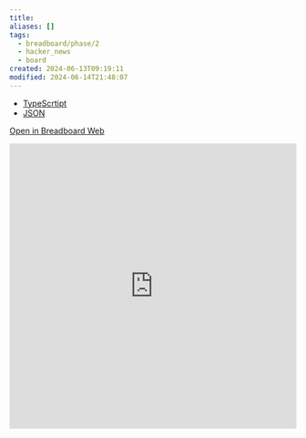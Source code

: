 ```yaml
---
title:
aliases: []
tags:
  - breadboard/phase/2
  - hacker_news
  - board
created: 2024-06-13T09:19:11
modified: 2024-06-14T21:48:07
---
```


- [TypeScrtipt](https://github.com/breadboard-ai/breadboard/blob/main/packages/breadboard-web/src/boards/hacker-news-algolia-search.ts)
- [JSON](https://github.com/breadboard-ai/breadboard/blob/main/packages/breadboard-web/public/graphs/hacker-news-algolia-search.json)

[Open in Breadboard Web](https://breadboard-ai.web.app/?board=https://raw.githubusercontent.com/breadboard-ai/breadboard/main/packages/breadboard-web/public/graphs/hacker-news-algolia-search.json)

<iframe src="https://breadboard-ai.web.app/?board=https://raw.githubusercontent.com/breadboard-ai/breadboard/main/packages/breadboard-web/public/graphs/hacker-news-algolia-search.json&embed" style="width: 100%; height: 500px; border: 0;"></iframe>
